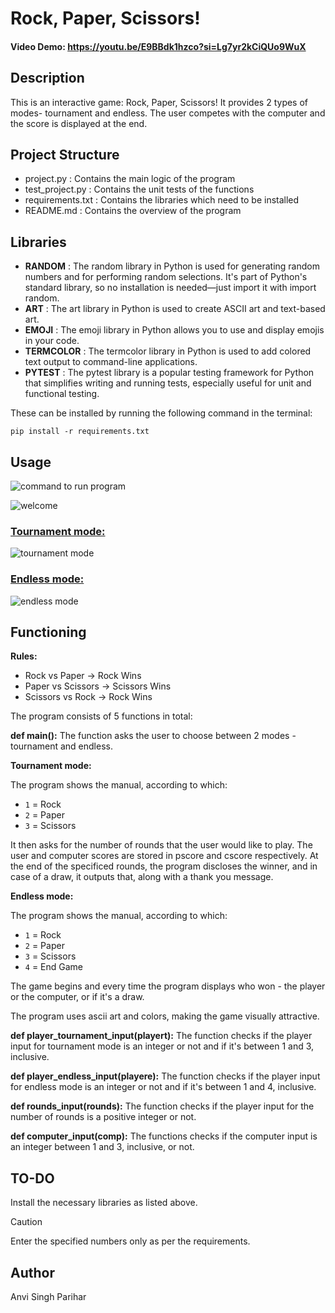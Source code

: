 # Rock, Paper, Scissors!

#### Video Demo: https://youtu.be/E9BBdk1hzco?si=Lg7yr2kCiQUo9WuX

## Description
This is an interactive game: Rock, Paper, Scissors! It provides 2 types of modes- tournament and endless. The user competes with the computer and the score is displayed at the end.

## Project Structure
- project.py : Contains the main logic of the program
- test_project.py : Contains the unit tests of the functions
- requirements.txt : Contains the libraries which need to be installed
- README.md : Contains the overview of the program

## Libraries
- **RANDOM** : The random library in Python is used for generating random numbers and for performing random selections. It's part of Python's standard library, so no installation is needed—just import it with import random.
- **ART** : The art library in Python is used to create ASCII art and text-based art.
- **EMOJI** : The emoji library in Python allows you to use and display emojis in your code.
- **TERMCOLOR** : The termcolor library in Python is used to add colored text output to command-line applications.
- **PYTEST** : The pytest library is a popular testing framework for Python that simplifies writing and running tests, especially useful for unit and functional testing.

These can be installed by running the following command in the terminal:

`pip install -r requirements.txt`

## Usage

![command to run program](<Screenshot 2024-11-02 at 12.47.19 PM.png>)

![welcome](<Screenshot 2024-11-02 at 12.50.34 PM.png>)

### **<ins>Tournament mode:**

![tournament mode](<Screenshot 2024-11-02 at 12.52.52 PM.png>)

### **<ins>Endless mode:**

![endless mode](<Screenshot 2024-11-02 at 12.54.27 PM.png>)

## Functioning

**Rules:**

- Rock vs Paper → Rock Wins
- Paper vs Scissors → Scissors Wins
- Scissors vs Rock → Rock Wins

The program consists of 5 functions in total:

**def main():** The function asks the user to choose between 2 modes - tournament and endless.

**Tournament mode:**

The program shows the manual, according to which:
- `1` = Rock
- `2` = Paper
- `3` = Scissors

It then asks for the number of rounds that the user would like to play. The user and computer scores are stored in pscore and cscore respectively. At the end of the specificed rounds, the program discloses the winner, and in case of a draw, it outputs that, along with a thank you message.

**Endless mode:**

The program shows the manual, according to which:
- `1` = Rock
- `2` = Paper
- `3` = Scissors
- `4` = End Game

The game begins and every time the program displays who won - the player or the computer, or if it's a draw.

The program uses ascii art and colors, making the game visually attractive.

**def player_tournament_input(playert):** The function checks if the player input for tournament mode is an integer or not and if it's between 1 and 3, inclusive.

**def player_endless_input(playere):** The function checks if the player input for endless mode is an integer or not and if it's between 1 and 4, inclusive.

**def rounds_input(rounds):** The function checks if the player input for the number of rounds is a positive integer or not.

**def computer_input(comp):** The functions checks if the computer input is an integer between 1 and 3, inclusive, or not.

## TO-DO
Install the necessary libraries as listed above.


> [!CAUTION]
> Enter the specified numbers only as per the requirements.

## Author
Anvi Singh Parihar


